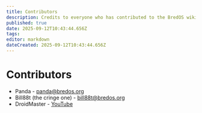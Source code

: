 ```yaml
---
title: Contributors
description: Credits to everyone who has contributed to the BredOS wiki!
published: true
date: 2025-09-12T10:43:44.656Z
tags:
editor: markdown
dateCreated: 2025-09-12T10:43:44.656Z
---
```


# Contributors

- Panda - <panda@bredos.org>
- Bill88t (the cringe one) - <bill88t@bredos.org>
- DroidMaster - [YouTube](https://www.youtube.com/@LinuxDroidMaster)
